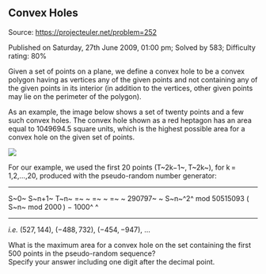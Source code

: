 Convex Holes
------------

Source: https://projecteuler.net/problem=252

Published on Saturday, 27th June 2009, 01:00 pm; Solved by 583;
Difficulty rating: 80%

Given a set of points on a plane, we define a convex hole to be a convex
polygon having as vertices any of the given points and not containing
any of the given points in its interior (in addition to the vertices,
other given points may lie on the perimeter of the polygon).

As an example, the image below shows a set of twenty points and a few
such convex holes. The convex hole shown as a red heptagon has an area
equal to 1049694.5 square units, which is the highest possible area for
a convex hole on the given set of points.

![](project/images/p252_convexhole.gif)

For our example, we used the first 20 points (T~2k−1~, T~2k~), for
k = 1,2,…,20, produced with the pseudo-random number generator:

  ------------------------ ------------------------ ------------------------
  S~0~                     S~n+1~                   T~n~
  =~ ~                     =~ ~                     =~ ~
  290797~ ~                S~n~^2^ mod 50515093     ( S~n~ mod 2000 ) −
                                                    1000^ ^
  ------------------------ ------------------------ ------------------------

*i.e.* (527, 144), (−488, 732), (−454, −947), …

What is the maximum area for a convex hole on the set containing the
first 500 points in the pseudo-random sequence?\
 Specify your answer including one digit after the decimal point.
